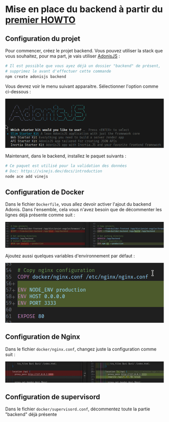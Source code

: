 # Mise en place du backend à partir du [premier HOWTO](./HOWTO.md)

## Configuration du projet

Pour commencer, créez le projet backend. Vous pouvez utiliser la stack que vous souhaitez, pour ma part, je vais utiliser [AdonisJS](https://adonisjs.com) :

```sh
# Il est possible que vous ayez déjà un dossier "backend" de présent,
# supprimez le avant d'effectuer cette commande
npm create adonisjs backend
```

Vous devrez voir le menu suivant apparaitre. Sélectionner l'option comme ci-dessous :

![Créer un projet AdonisJS](.github/docs/create-adonis.png)

Maintenant, dans le backend, installez le paquet suivants :

```sh
# Ce paquet est utilisé pour la validation des données
# Doc: https://vinejs.dev/docs/introduction
node ace add vinejs
```

## Configuration de Docker

Dans le fichier `Dockerfile`, vous allez devoir activer l'ajout du backend Adonis. Dans l'ensemble, cela vous n'avez besoin que de décommenter les lignes déjà présente comme suit :

![Reconfiguration du Dockerfile](.github/docs/reconfigure-docker.png)

Ajoutez aussi quelques variables d'environnement par défaut :

![Reconfiguration du DockerFile (bis)](.github/docs/reconfigure-docker2.png)

## Configuration de Nginx

Dans le fichier `docker/nginx.conf`, changez juste la configuration comme suit :

![Reconfiguration de Nginx](.github/docs/reconfigure-nginx.png)

## Configuration de supervisord

Dans le fichier `docker/supervisord.conf`, décommentez toute la partie "backend" déjà présente
